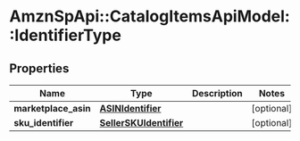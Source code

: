 # AmznSpApi::CatalogItemsApiModel::IdentifierType

## Properties
Name | Type | Description | Notes
------------ | ------------- | ------------- | -------------
**marketplace_asin** | [**ASINIdentifier**](ASINIdentifier.md) |  | [optional] 
**sku_identifier** | [**SellerSKUIdentifier**](SellerSKUIdentifier.md) |  | [optional] 

